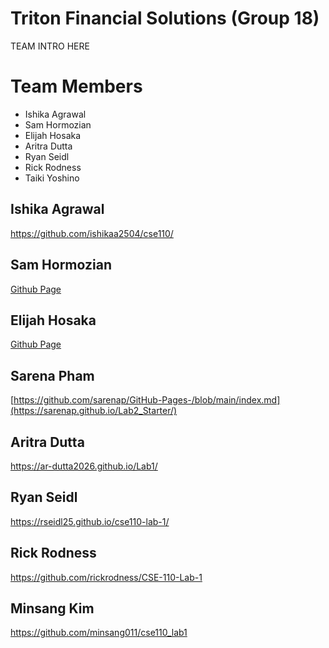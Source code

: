# Triton Financial Solutions (Group 18)
TEAM INTRO HERE

# Team Members
- Ishika Agrawal
- Sam Hormozian
- Elijah Hosaka
- Aritra Dutta
- Ryan Seidl
- Rick Rodness
- Taiki Yoshino

## Ishika Agrawal
https://github.com/ishikaa2504/cse110/

## Sam Hormozian
[Github Page](https://samhormozian1.github.io/CSE110GithubPagesProject/)
## Elijah Hosaka
[Github Page](https://elijah-hosaka.github.io/cse110-lab-1/)

## Sarena Pham
[https://github.com/sarenap/GitHub-Pages-/blob/main/index.md](https://sarenap.github.io/Lab2_Starter/)

## Aritra Dutta
https://ar-dutta2026.github.io/Lab1/

## Ryan Seidl
https://rseidl25.github.io/cse110-lab-1/

## Rick Rodness
https://github.com/rickrodness/CSE-110-Lab-1

## Minsang Kim
https://github.com/minsang011/cse110_lab1

